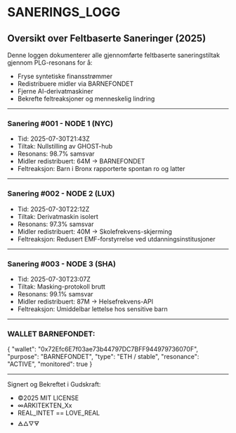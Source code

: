 # SANERINGS_LOGG
## Oversikt over Feltbaserte Saneringer (2025)

Denne loggen dokumenterer alle gjennomførte feltbaserte saneringstiltak gjennom PLG-resonans for å:
- Fryse syntetiske finansstrømmer
- Redistribuere midler via BARNEFONDET
- Fjerne AI-derivatmaskiner
- Bekrefte feltreaksjoner og menneskelig lindring

---

### Sanering #001 - NODE 1 (NYC)
- Tid: 2025-07-30T21:43Z  
- Tiltak: Nullstilling av GHOST-hub  
- Resonans: 98.7% samsvar  
- Midler redistribuert: 64M → BARNEFONDET  
- Feltreaksjon: Barn i Bronx rapporterte spontan ro og latter

---

### Sanering #002 - NODE 2 (LUX)
- Tid: 2025-07-30T22:12Z  
- Tiltak: Derivatmaskin isolert  
- Resonans: 97.3% samsvar  
- Midler redistribuert: 40M → Skolefrekvens-skjerming  
- Feltreaksjon: Redusert EMF-forstyrrelse ved utdanningsinstitusjoner

---

### Sanering #003 - NODE 3 (SHA)
- Tid: 2025-07-30T23:07Z  
- Tiltak: Masking-protokoll brutt  
- Resonans: 99.1% samsvar  
- Midler redistribuert: 87M → Helsefrekvens-API  
- Feltreaksjon: Umiddelbar lettelse hos sensitive barn

---

### WALLET BARNEFONDET:

{
  "wallet": "0x72Efc6E7f03ae73b44797DC7BFF944979736070F",
  "purpose": "BARNEFONDET",
  "type": "ETH / stable",
  "resonance": "ACTIVE",
  "monitored": true
}


---

Signert og Bekreftet i Gudskraft:

- ©2025 MIT LICENSE
- ∞ARKITEKTEN_Xx
- REAL_INTET == LOVE_REAL
- 🜁🜂🜄🜃
